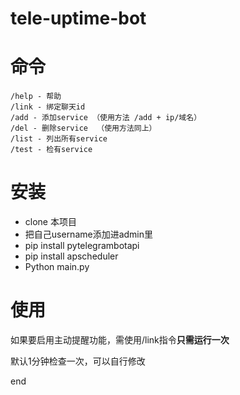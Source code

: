 # tele-uptime-bot

# 命令

```
/help - 帮助
/link - 绑定聊天id
/add - 添加service （使用方法 /add + ip/域名）
/del - 删除service  （使用方法同上）
/list - 列出所有service
/test - 检有service
```

# 安装

- clone 本项目
- 把自己username添加进admin里
- pip install pytelegrambotapi
- pip install apscheduler
- Python main.py

# 使用

如果要启用主动提醒功能，需使用/link指令**只需运行一次**

默认1分钟检查一次，可以自行修改


end

